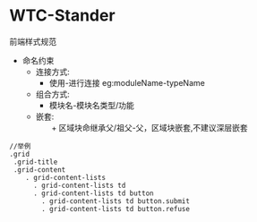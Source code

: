 # WTC-Stander
前端样式规范
* 命名约束
    * 连接方式:
        + 使用-进行连接 eg:moduleName-typeName
    * 组合方式:<br/>
        + 模块名-模块名类型/功能
    * 嵌套:<br/>
        + 区域块命继承父/祖父-父，区域块嵌套,不建议深层嵌套
````
//举例
.grid
 .grid-title
 .grid-content
    . grid-content-lists
      . grid-content-lists td
      . grid-content-lists td button
        . grid-content-lists td button.submit
        . grid-content-lists td button.refuse
````
 

